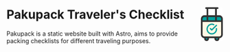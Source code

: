 # <img src="public/pakupack.png" align="right" valign="center" alt="pakupack logo" height="79px">
# Pakupack Traveler's Checklist
Pakupack is a static website built with Astro, aims to provide packing checklists for different traveling purposes.